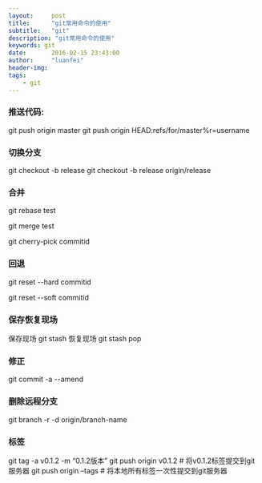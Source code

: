 ```yaml
---
layout:     post
title:      "git常用命令的使用"
subtitle:   "git"
description: "git常用命令的使用"
keywords: git
date:       2016-02-15 23:43:00
author:     "luanfei"
header-img: 
tags:
    - git
---
```


### 推送代码:

git push origin master
git push origin HEAD:refs/for/master%r=username

### 切换分支

git checkout -b release
git checkout -b release origin/release

### 合并

git rebase test

git merge test

git cherry-pick commitid

### 回退

git reset --hard commitid

git reset --soft commitid

### 保存恢复现场

保存现场
git stash
恢复现场
git stash pop

### 修正

git commit -a --amend

### 删除远程分支
git branch -r -d origin/branch-name

### 标签
git tag -a v0.1.2 -m “0.1.2版本”
git push origin v0.1.2 # 将v0.1.2标签提交到git服务器
git push origin –tags # 将本地所有标签一次性提交到git服务器
